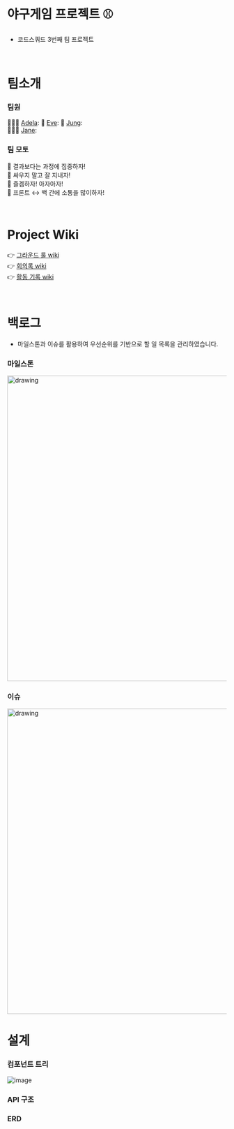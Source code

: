 # 야구게임 프로젝트 ⚾
- 코드스쿼드 3번째 팀 프로젝트

<br/>

# 팀소개
### 팀원
 🤸🏻‍♀️ [Adela](https://github.com/adelakim5): 
 🥳 [Eve](https://github.com/eve712): 
 🍔 [Jung](https://github.com/rla36):  
 🧚🏻‍♀️ [Jane](https://github.com/janeljs): 

### 팀 모토
 🍰 결과보다는 과정에 집중하자!  
 🧁 싸우지 말고 잘 지내자!  
 🍩 즐겜하자! 아자아자!  
 🍮 프론트 ↔ 백 간에 소통을 많이하자!  

<br/>

# Project Wiki 
👉 [그라운드 룰 wiki](https://github.com/janeljs/baseball/wiki/Ground-Rule)  
👉 [회의록 wiki](https://github.com/janeljs/baseball/wiki/%5BTEAM-11%5D-%ED%9A%8C%EC%9D%98%EB%A1%9D)  
👉 [활동 기록 wiki](https://github.com/janeljs/baseball/wiki/%ED%99%9C%EB%8F%99-%EA%B8%B0%EB%A1%9D)  

<br/>

# 백로그
- 마일스톤과 이슈를 활용하여 우선순위를 기반으로 할 일 목록을 관리하였습니다.
### 마일스톤
<img src="https://user-images.githubusercontent.com/68000537/117390046-6a2fc400-af28-11eb-946d-5b2969b16365.png" alt="drawing" width="700"/>
 
### 이슈
<img src="https://user-images.githubusercontent.com/68000537/117389977-466c7e00-af28-11eb-8353-967c7fbb80b9.png" alt="drawing" width="700"/>

<br/>

# 설계
### 컴포넌트 트리
![image](https://user-images.githubusercontent.com/68000537/117391576-27bbb680-af2b-11eb-9f6a-7c9bd5241f3f.png)


### API 구조

### ERD
